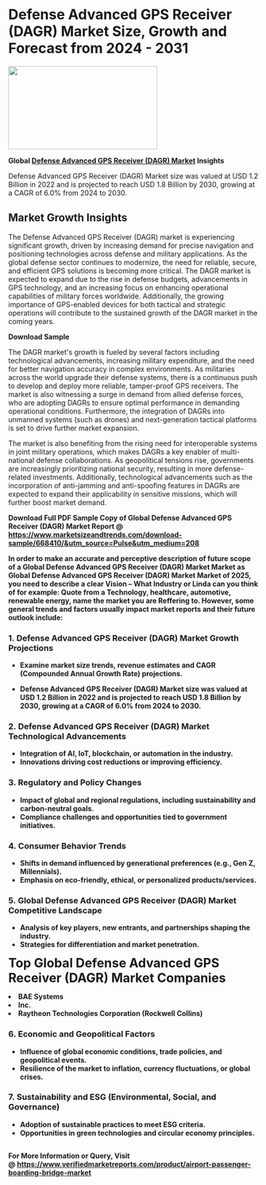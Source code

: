 <H1>Defense Advanced GPS Receiver (DAGR) Market Size, Growth and Forecast from 2024 - 2031</H1><img class="aligncenter size-medium wp-image-584254" src="https://thirdeyenews.in/wp-content/uploads/2024/09/Global-Market-Research-300x168.jpeg" alt="" width="300" height="168" /><p><strong>Global&nbsp;<a href="https://www.marketsizeandtrends.com/download-sample/668410/&amp;utm_source=Pulse&amp;utm_medium=208">Defense Advanced GPS Receiver (DAGR) Market</a> Insights</strong></p><p>Defense Advanced GPS Receiver (DAGR) Market size was valued at USD 1.2 Billion in 2022 and is projected to reach USD 1.8 Billion by 2030, growing at a CAGR of 6.0% from 2024 to 2030.</p><p><h2>Market Growth Insights</h2> <p>The Defense Advanced GPS Receiver (DAGR) market is experiencing significant growth, driven by increasing demand for precise navigation and positioning technologies across defense and military applications. As the global defense sector continues to modernize, the need for reliable, secure, and efficient GPS solutions is becoming more critical. The DAGR market is expected to expand due to the rise in defense budgets, advancements in GPS technology, and an increasing focus on enhancing operational capabilities of military forces worldwide. Additionally, the growing importance of GPS-enabled devices for both tactical and strategic operations will contribute to the sustained growth of the DAGR market in the coming years.</p> <p><strong>Download Sample</strong></p> <p>The DAGR market's growth is fueled by several factors including technological advancements, increasing military expenditure, and the need for better navigation accuracy in complex environments. As militaries across the world upgrade their defense systems, there is a continuous push to develop and deploy more reliable, tamper-proof GPS receivers. The market is also witnessing a surge in demand from allied defense forces, who are adopting DAGRs to ensure optimal performance in demanding operational conditions. Furthermore, the integration of DAGRs into unmanned systems (such as drones) and next-generation tactical platforms is set to drive further market expansion.</p> <p>The market is also benefiting from the rising need for interoperable systems in joint military operations, which makes DAGRs a key enabler of multi-national defense collaborations. As geopolitical tensions rise, governments are increasingly prioritizing national security, resulting in more defense-related investments. Additionally, technological advancements such as the incorporation of anti-jamming and anti-spoofing features in DAGRs are expected to expand their applicability in sensitive missions, which will further boost market demand.</p> <p><strong></p><p><span class=""><strong>Download Full PDF Sample Copy of Global Defense Advanced GPS Receiver (DAGR) Market Report</strong> @ <a href="https://www.marketsizeandtrends.com/download-sample/668410/&amp;utm_source=Pulse&amp;utm_medium=208" target="_blank">https://www.marketsizeandtrends.com/download-sample/668410/&amp;utm_source=Pulse&amp;utm_medium=208</a></span></p><p>In order to make an accurate and perceptive description of future scope of a Global&nbsp;Defense Advanced GPS Receiver (DAGR) Market Market as Global&nbsp;Defense Advanced GPS Receiver (DAGR) Market Market of 2025, you need to describe a clear Vision &ndash; What Industry or Linda can you think of for example: Quote from a Technology, healthcare, automotive, renewable energy, name the market you are Reffering to. However, some general trends and factors usually impact market reports and their future outlook include:</p><h3>1.&nbsp;<strong>Defense Advanced GPS Receiver (DAGR) Market Growth Projections</strong></h3><ul><li>Examine market size trends, revenue estimates and CAGR (Compounded Annual Growth Rate) projections.</li><li><p>Defense Advanced GPS Receiver (DAGR) Market size was valued at USD 1.2 Billion in 2022 and is projected to reach USD 1.8 Billion by 2030, growing at a CAGR of 6.0% from 2024 to 2030.</p></li></ul><h3>2.&nbsp;<strong>Defense Advanced GPS Receiver (DAGR) Market Technological Advancements</strong></h3><ul><li>Integration of AI, IoT, blockchain, or automation in the industry.</li><li>Innovations driving cost reductions or improving efficiency.</li></ul><h3>3.&nbsp;<strong>Regulatory and Policy Changes</strong></h3><ul><li>Impact of global and regional regulations, including sustainability and carbon-neutral goals.</li><li>Compliance challenges and opportunities tied to government initiatives.</li></ul><h3>4.&nbsp;<strong>Consumer Behavior Trends</strong></h3><ul><li>Shifts in demand influenced by generational preferences (e.g., Gen Z, Millennials).</li><li>Emphasis on eco-friendly, ethical, or personalized products/services.</li></ul><h3>5.&nbsp;<strong>Global Defense Advanced GPS Receiver (DAGR) Market Competitive Landscape</strong></h3><ul><li>Analysis of key players, new entrants, and partnerships shaping the industry.</li><li>Strategies for differentiation and market penetration.</li></ul><p data-pm-slice="1 1 []"><span style="color: inherit; font-family: inherit; font-size: 25px;">Top Global Defense Advanced GPS Receiver (DAGR) Market Companies</span></p><div class="" data-test-id=""><p><li>BAE Systems</li><li> Inc.</li><li> Raytheon Technologies Corporation (Rockwell Collins)</li></p></div><h3>6.&nbsp;<strong>Economic and Geopolitical Factors</strong></h3><ul><li>Influence of global economic conditions, trade policies, and geopolitical events.</li><li>Resilience of the market to inflation, currency fluctuations, or global crises.</li></ul><h3>7.&nbsp;<strong>Sustainability and ESG (Environmental, Social, and Governance)</strong></h3><ul><li>Adoption of sustainable practices to meet ESG criteria.</li><li>Opportunities in green technologies and circular economy principles.</li></ul><h2><strong style="font-size: 14px;">For More Information or Query, Visit @&nbsp;</strong><a style="background-color: #ffffff; font-size: 14px;" href="https://www.marketsizeandtrends.com/report/defense-advanced-gps-receiver-dagr-market/" target="_blank">https://www.verifiedmarketreports.com/product/airport-passenger-boarding-bridge-market</a></h2>
